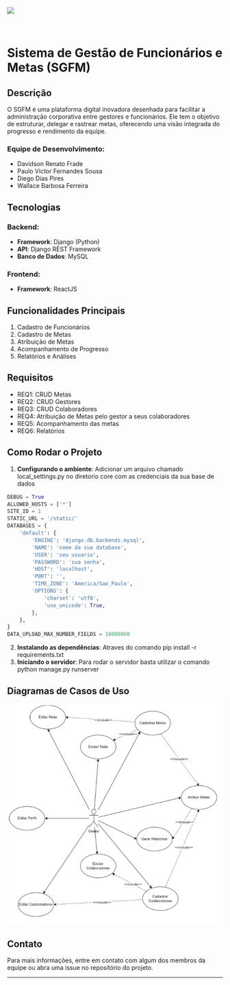 <img src="https://ccomp.ufsj.edu.br/images/logo/logo_white.png" width=50% align="left" />



<br>
<br>
<br>


# Sistema de Gestão de Funcionários e Metas (SGFM)

## Descrição

O SGFM é uma plataforma digital inovadora desenhada para facilitar a administração corporativa entre gestores e funcionários. Ele tem o objetivo de estruturar, delegar e rastrear metas, oferecendo uma visão integrada do progresso e rendimento da equipe.

### Equipe de Desenvolvimento:
- Davidson Renato Frade
- Paulo Victor Fernandes Sousa
- Diego Dias Pires
- Wallace Barbosa Ferreira

## Tecnologias 

### Backend:
- **Framework**: Django (Python)
- **API**: Django REST Framework
- **Banco de Dados**: MySQL

### Frontend:
- **Framework**: ReactJS

## Funcionalidades Principais

1. Cadastro de Funcionários
2. Cadastro de Metas
3. Atribuição de Metas
4. Acompanhamento de Progresso
5. Relatórios e Análises

## Requisitos

- REQ1: CRUD Metas
- REQ2: CRUD Gestores 
- REQ3: CRUD Colaboradores
- REQ4: Atribuição de Metas pelo gestor a seus colaboradores
- REQ5: Acompanhamento das metas
- REQ6: Relatórios

## Como Rodar o Projeto

1. **Configurando o ambiente**: Adicionar um arquivo chamado local_settings.py no diretorio core com as credenciais da sua base de dados

```python
DEBUG = True
ALLOWED_HOSTS = ['*']
SITE_ID = 1
STATIC_URL = '/static/'
DATABASES = {
    'default': {
        'ENGINE': 'django.db.backends.mysql',
        'NAME': 'nome da sua database',
        'USER': 'seu usuario',
        'PASSWORD': 'sua senha',
        'HOST': 'localhost',
        'PORT': '',
        'TIME_ZONE': 'America/Sao_Paulo',
        'OPTIONS': {
            'charset': 'utf8',
            'use_unicode': True,
        },
    },
}
DATA_UPLOAD_MAX_NUMBER_FIELDS = 10000000
```
2. **Instalando as dependências**: Atraves do comando pip install -r requirements.txt
3. **Iniciando o servidor**: Para rodar o servidor basta utilizar o comando python manage.py runserver

## Diagramas de Casos de Uso

![img.png](static/readm/img.png)


## Contato

Para mais informações, entre em contato com algum dos membros da equipe ou abra uma issue no repositório do projeto.

---

